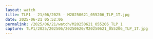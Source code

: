 ```yaml
---
layout: watch
title: TLP1 - 21/06/2025 - M20250621_055206_TLP_1T.jpg
date: 2025-06-21 05:52:06
permalink: /2025/06/21/watch/M20250621_055206_TLP_1
capture: TLP1/2025/202506/20250620/M20250621_055206_TLP_1T.jpg
---
```

